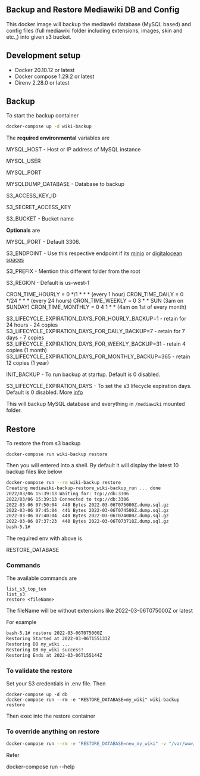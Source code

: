 Backup and Restore Mediawiki DB and Config
-------------------------------------------

This docker image will backup the mediawiki database (MySQL based) and config files (full mediawiki folder including extensions, images, skin and etc.,) into given s3 bucket.

## Development setup

* Docker 20.10.12 or latest
* Docker compose 1.29.2 or latest
* Direnv 2.28.0 or latest

## Backup

To start the backup container

```bash
docker-compose up -d wiki-backup
```

The **required environmental** variables are

MYSQL_HOST - Host or IP address of MySQL instance

MYSQL_USER

MYSQL_PORT

MYSQLDUMP_DATABASE - Database to backup

S3_ACCESS_KEY_ID

S3_SECRET_ACCESS_KEY

S3_BUCKET - Bucket name


**Optionals** are

MYSQL_PORT - Default 3306.

S3_ENDPOINT - Use this respective endpoint if its [minio](https://min.io/) or [digitalocean spaces](https://www.digitalocean.com/products/spaces)

S3_PREFIX - Mention this different folder from the root

S3_REGION - Default is us-west-1

CRON_TIME_HOURLY = 0 */1 * * * (every 1 hour)
CRON_TIME_DAILY = 0 */24 * * * (every 24 hours)
CRON_TIME_WEEKLY = 0 3 * * SUN (3am on SUNDAY)
CRON_TIME_MONTHLY = 0 4 1 * * (4am on 1st of every month)

S3_LIFECYCLE_EXPIRATION_DAYS_FOR_HOURLY_BACKUP=1 - retain for 24 hours - 24 copies 
S3_LIFECYCLE_EXPIRATION_DAYS_FOR_DAILY_BACKUP=7 - retain for 7 days - 7 copies 
S3_LIFECYCLE_EXPIRATION_DAYS_FOR_WEEKLY_BACKUP=31 - retain 4 copies (1 month)
S3_LIFECYCLE_EXPIRATION_DAYS_FOR_MONTHLY_BACKUP=365 - retain 12 copies (1 year)

INIT_BACKUP - To run backup at startup. Default is 0 disabled.

S3_LIFECYCLE_EXPIRATION_DAYS - To set the s3 lifecycle expiration days. Default is 0 disabled. More [info](https://docs.aws.amazon.com/cli/latest/reference/s3api/put-bucket-lifecycle.html)


This will backup MySQL database and everything in `/mediawiki` mounted folder.

## Restore

To restore the from s3 backup

```
docker-compose run wiki-backup restore
```

Then you will entered into a shell. By default it will display the latest 10 backup files like below

```bash
docker-compose run --rm wiki-backup restore
Creating mediawiki-backup-restore_wiki-backup_run ... done
2022/03/06 15:39:13 Waiting for: tcp://db:3306
2022/03/06 15:39:13 Connected to tcp://db:3306
2022-03-06 07:50:04  440 Bytes 2022-03-06T075000Z.dump.sql.gz
2022-03-06 07:45:04  441 Bytes 2022-03-06T074500Z.dump.sql.gz
2022-03-06 07:40:04  440 Bytes 2022-03-06T074000Z.dump.sql.gz
2022-03-06 07:37:23  440 Bytes 2022-03-06T073718Z.dump.sql.gz
bash-5.1#
```

The required env with above is

RESTORE_DATABASE

### Commands

The available commands are

```
list_s3_top_ten
list_s3
restore <fileName>
```

The fileName will be without extensions like 2022-03-06T075000Z or latest

For example

```bash
bash-5.1# restore 2022-03-06T075000Z
Restoring Started at 2022-03-06T155133Z
Restoring DB my_wiki ...
Restoring DB my_wiki success!
Restoring Ends at 2022-03-06T155144Z

```

### To validate the restore

Set your S3 credentials in .env file. Then

```
docker-compose up -d db
docker-compose run --rm -e "RESTORE_DATABASE=my_wiki" wiki-backup restore
```

Then exec into the restore container

### To override anything on restore

```bash
docker-compose run --rm -e "RESTORE_DATABASE=new_my_wiki" -v "/var/www/html:/mediawiki" wiki-backup restore
```

Refer

docker-compose run --help
